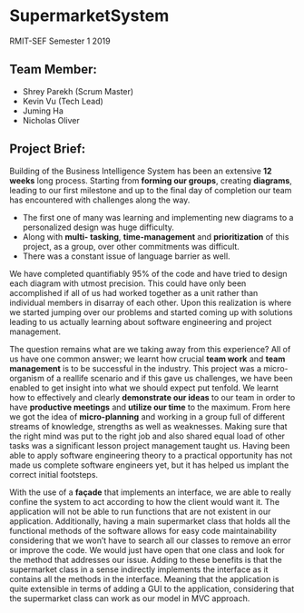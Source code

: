 # SupermarketSystem
RMIT-SEF Semester 1 2019

## Team Member: 
- Shrey Parekh (Scrum Master)
- Kevin Vu (Tech Lead) 
- Juming Ha 
- Nicholas Oliver

## Project Brief:
Building of the Business Intelligence System has been an extensive **12 weeks** long process. Starting from **forming our groups**, creating **diagrams**, leading to our first milestone and up to the final day of completion our team has encountered with challenges along the way. 
- The first one of many was learning and implementing new diagrams to a personalized design was huge difficulty. 
- Along with **multi- tasking**, **time-management** and **prioritization** of this project, as a group, over other commitments was difficult. 
- There was a constant issue of language barrier as well.

We have completed quantifiably 95% of the code and have tried to design each diagram with utmost precision. This could have only been accomplished if all of us had worked together as a unit rather than individual members in disarray of each other. Upon this realization is where we started jumping over our problems and started coming up with solutions leading to us actually learning about software engineering and project management. 

The question remains what are we taking away from this experience?  All of us have one common answer; we learnt how crucial **team work** and **team management** is to be successful in the industry. 
This project was a micro-organism of a reallife scenario and if this gave us challenges, we have been enabled to get insight into what we should expect put tenfold. 
We learnt how to effectively and clearly **demonstrate our ideas** to our team in order to have **productive meetings** and **utilize our time** to the maximum. 
From here we got the idea of **micro-planning** and working in a group full of different streams of knowledge, strengths as well as weaknesses. 
Making sure that the right mind was put to the right job and also shared equal load of other tasks was a significant lesson project management taught us. 
Having been able to apply software engineering theory to a practical opportunity has not made us complete software engineers yet, but it has helped us implant the correct initial footsteps. 

With the use of a **façade** that implements an interface, we are able to really confine the system to act according to how the client would want it. The application will not be able to run functions that are not existent in our application. 
Additionally, having a main supermarket class that holds all the functional methods of the software allows for easy code maintainability considering that we won’t have to search all our classes to remove an error or improve the code. We would just have open that one class and look for the method that addresses our issue. Adding to these benefits is that the supermarket class in a sense indirectly implements the interface as it contains all the methods in the interface. Meaning that the application is quite extensible in terms of adding a GUI to the application, considering that the supermarket class can work as our model in MVC approach.
